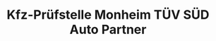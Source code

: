 ---
title: "Kfz-Prüfstelle Monheim TÜV SÜD Auto Partner"
url: /monheim-am-rhein/kfz-pruefstelle-monheim-tuev-sued-auto-partner/
shop: Autowerkstatt
---